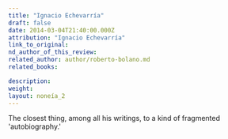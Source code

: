 ```yaml
---
title: "Ignacio Echevarría"
draft: false
date: 2014-03-04T21:40:00.000Z
attribution: "Ignacio Echevarría"
link_to_original:
nd_author_of_this_review:
related_author: author/roberto-bolano.md
related_books:

description:
weight:
layout: noneía_2
---
```

The closest thing, among all his writings, to a kind of fragmented 'autobiography.'

